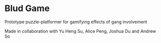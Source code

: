# Blud Game
Prototype puzzle-platformer for gamifying effects of gang involvement

Made in collaboration with Yu Heng Su, Alice Peng, Joshua Du and Andrew So
